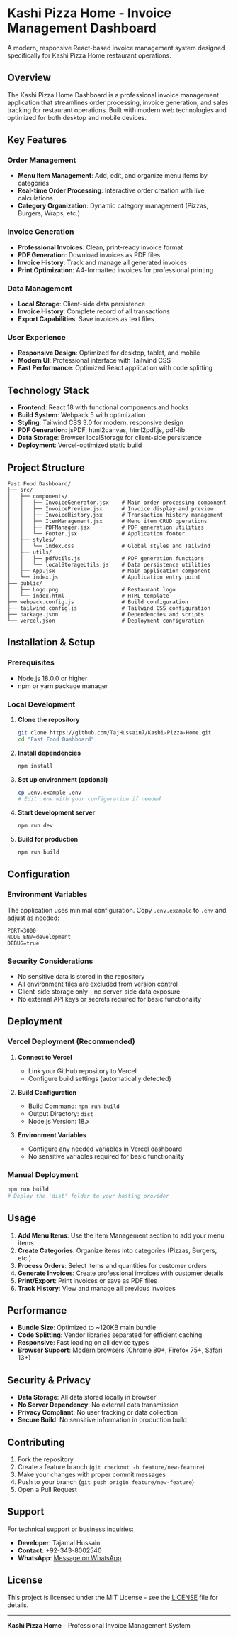 # Kashi Pizza Home - Invoice Management Dashboard

A modern, responsive React-based invoice management system designed specifically for Kashi Pizza Home restaurant operations.

## Overview

The Kashi Pizza Home Dashboard is a professional invoice management application that streamlines order processing, invoice generation, and sales tracking for restaurant operations. Built with modern web technologies and optimized for both desktop and mobile devices.

## Key Features

### Order Management

- **Menu Item Management**: Add, edit, and organize menu items by categories
- **Real-time Order Processing**: Interactive order creation with live calculations
- **Category Organization**: Dynamic category management (Pizzas, Burgers, Wraps, etc.)

### Invoice Generation

- **Professional Invoices**: Clean, print-ready invoice format
- **PDF Generation**: Download invoices as PDF files
- **Invoice History**: Track and manage all generated invoices
- **Print Optimization**: A4-formatted invoices for professional printing

### Data Management

- **Local Storage**: Client-side data persistence
- **Invoice History**: Complete record of all transactions
- **Export Capabilities**: Save invoices as text files

### User Experience

- **Responsive Design**: Optimized for desktop, tablet, and mobile
- **Modern UI**: Professional interface with Tailwind CSS
- **Fast Performance**: Optimized React application with code splitting

## Technology Stack

- **Frontend**: React 18 with functional components and hooks
- **Build System**: Webpack 5 with optimization
- **Styling**: Tailwind CSS 3.0 for modern, responsive design
- **PDF Generation**: jsPDF, html2canvas, html2pdf.js, pdf-lib
- **Data Storage**: Browser localStorage for client-side persistence
- **Deployment**: Vercel-optimized static build

## Project Structure

```
Fast Food Dashboard/
├── src/
│   ├── components/
│   │   ├── InvoiceGenerator.jsx    # Main order processing component
│   │   ├── InvoicePreview.jsx      # Invoice display and preview
│   │   ├── InvoiceHistory.jsx      # Transaction history management
│   │   ├── ItemManagement.jsx      # Menu item CRUD operations
│   │   ├── PDFManager.jsx          # PDF generation utilities
│   │   └── Footer.jsx              # Application footer
│   ├── styles/
│   │   └── index.css               # Global styles and Tailwind
│   ├── utils/
│   │   ├── pdfUtils.js             # PDF generation functions
│   │   └── localStorageUtils.js    # Data persistence utilities
│   ├── App.jsx                     # Main application component
│   └── index.js                    # Application entry point
├── public/
│   ├── Logo.png                    # Restaurant logo
│   └── index.html                  # HTML template
├── webpack.config.js               # Build configuration
├── tailwind.config.js              # Tailwind CSS configuration
├── package.json                    # Dependencies and scripts
└── vercel.json                     # Deployment configuration
```

## Installation & Setup

### Prerequisites

- Node.js 18.0.0 or higher
- npm or yarn package manager

### Local Development

1. **Clone the repository**

   ```bash
   git clone https://github.com/TajHussain7/Kashi-Pizza-Home.git
   cd "Fast Food Dashboard"
   ```

2. **Install dependencies**

   ```bash
   npm install
   ```

3. **Set up environment (optional)**

   ```bash
   cp .env.example .env
   # Edit .env with your configuration if needed
   ```

4. **Start development server**

   ```bash
   npm run dev
   ```

5. **Build for production**
   ```bash
   npm run build
   ```

## Configuration

### Environment Variables

The application uses minimal configuration. Copy `.env.example` to `.env` and adjust as needed:

```env
PORT=3000
NODE_ENV=development
DEBUG=true
```

### Security Considerations

- No sensitive data is stored in the repository
- All environment files are excluded from version control
- Client-side storage only - no server-side data exposure
- No external API keys or secrets required for basic functionality

## Deployment

### Vercel Deployment (Recommended)

1. **Connect to Vercel**

   - Link your GitHub repository to Vercel
   - Configure build settings (automatically detected)

2. **Build Configuration**

   - Build Command: `npm run build`
   - Output Directory: `dist`
   - Node.js Version: 18.x

3. **Environment Variables**
   - Configure any needed variables in Vercel dashboard
   - No sensitive variables required for basic functionality

### Manual Deployment

```bash
npm run build
# Deploy the 'dist' folder to your hosting provider
```

## Usage

1. **Add Menu Items**: Use the Item Management section to add your menu items
2. **Create Categories**: Organize items into categories (Pizzas, Burgers, etc.)
3. **Process Orders**: Select items and quantities for customer orders
4. **Generate Invoices**: Create professional invoices with customer details
5. **Print/Export**: Print invoices or save as PDF files
6. **Track History**: View and manage all previous invoices

## Performance

- **Bundle Size**: Optimized to ~120KB main bundle
- **Code Splitting**: Vendor libraries separated for efficient caching
- **Responsive**: Fast loading on all device types
- **Browser Support**: Modern browsers (Chrome 80+, Firefox 75+, Safari 13+)

## Security & Privacy

- **Data Storage**: All data stored locally in browser
- **No Server Dependency**: No external data transmission
- **Privacy Compliant**: No user tracking or data collection
- **Secure Build**: No sensitive information in production build

## Contributing

1. Fork the repository
2. Create a feature branch (`git checkout -b feature/new-feature`)
3. Make your changes with proper commit messages
4. Push to your branch (`git push origin feature/new-feature`)
5. Open a Pull Request

## Support

For technical support or business inquiries:

- **Developer**: Tajamal Hussain
- **Contact**: +92-343-8002540
- **WhatsApp**: [Message on WhatsApp](https://wa.me/+923438002540)

## License

This project is licensed under the MIT License - see the [LICENSE](LICENSE) file for details.

---

**Kashi Pizza Home** - Professional Invoice Management System
